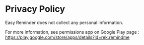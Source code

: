 # Privacy Policy
Easy Reminder does not collect any personal information.

For more information, see permissions app on Google Play page : https://play.google.com/store/apps/details?id=rek.remindme
